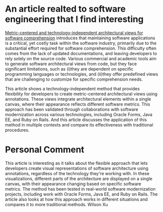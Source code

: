# An article realted to software engineering that I find interesting

[Metric-centered and technology-independent architectural views for software comprehension](https://jserd.springeropen.com/articles/10.1186/s40411-018-0060-6) introduces that maintaining software applications is a critical, yet costly task within the software industry, primarily due to the substantial effort required for software comprehension. This difficulty often comes from the lack of updated documentations, and leaving developers to rely solely on the source code. Various commercial and academic tools aim to generate software architectural views from code, but they face significant limitations, such as (i)they are dependent on specific programming languages or technologies, and (ii)they offer predefined views that are challenging to customize for specific comprehension needs.

This article shows a technology-independent method that provides flexibility for developers to create metric-centered architectural views using annotations. These views integrate architectural elements within a single canvas, where their appearance reflects different software metrics. This approach has been validated through collaborations with software modernization across various technologies, including Oracle Forms, Java EE, and Ruby on Rails. And this article discusses the application of this method in multiple contexts and compare its effectiveness with traditional procedures.

# Personal Comment

This article is interesting as it talks about the flexible approach that lets developers create visual representations of software architecture using annotations, regardless of the technology they're working with. In these visualizations, different parts of the architecture are displayed on a single canvas, with their appearance changing based on specific software metrics. The method has been tested in real-world software modernization projects, including work with Oracle Forms, Java EE, and Ruby on Rails. The article also looks at how this approach works in different situations and compares it to more traditional methods. Wilson Xu
